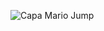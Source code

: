

![Capa Mario Jump](https://user-images.githubusercontent.com/87918432/172232136-ab8b7eed-ee9a-4b28-a9f5-4508301b92f2.png)
